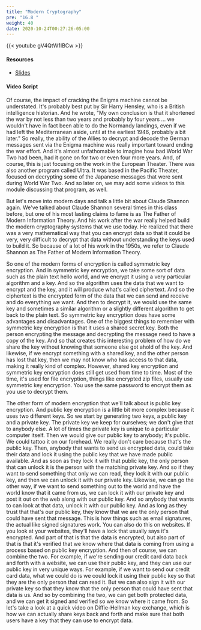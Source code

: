 ```yaml
---
title: "Modern Cryptography"
pre: "16.8 "
weight: 40
date: 2020-10-24T00:27:26-05:00
---
```


{{< youtube gV4QtW1IBCw >}}


#### Resources
* [Slides](slides/22-Cryptography.pdf)

#### Video Script

Of course, the impact of cracking the Enigma machine cannot be understated. It's probably best put by Sir Harry Hensley, who is a British intelligence historian. And he wrote, "My own conclusion is that it shortened the war by not less than two years and probably by four years ... we wouldn't have in fact been able to do the Normandy landings, even if we had left the Mediterranean aside, until at the earliest 1946, probably a bit later." So really, the ability of the Allies to decrypt and decode the German messages sent via the Enigma machine was really important toward ending the war effort. And it's almost unfathomable to imagine how bad World War Two had been, had it gone on for two or even four more years. And, of course, this is just focusing on the work in the European Theater. There was also another program called Ultra. It was based in the Pacific Theater, focused on decrypting some of the Japanese messages that were sent during World War Two. And so later on, we may add some videos to this module discussing that program, as well. 

But let's move into modern days and talk a little bit about Claude Shannon again. We've talked about Claude Shannon several times in this class before, but one of his most lasting claims to fame is as The Father of Modern Information Theory. And his work after the war really helped build the modern cryptography systems that we use today. He realized that there was a very mathematical way that you can encrypt data so that it could be very, very difficult to decrypt that data without understanding the keys used to build it. So because of a lot of his work in the 1950s, we refer to Claude Shannon as The Father of Modern Information Theory. 

So one of the modern forms of encryption is called symmetric key encryption. And in symmetric key encryption, we take some sort of data such as the plain text hello world, and we encrypt it using a very particular algorithm and a key. And so the algorithm uses the data that we want to encrypt and the key, and it will produce what's called ciphertext. And so the ciphertext is the encrypted form of the data that we can send and receive and do everything we want. And then to decrypt it, we would use the same key and sometimes a similar algorithm or a slightly different algorithm to get back to the plain text. So symmetric key encryption does have some advantages and disadvantages. One of the biggest things to remember with symmetric key encryption is that it uses a shared secret key. Both the person encrypting the message and decrypting the message need to have a copy of the key. And so that creates this interesting problem of how do we share the key without knowing that someone else got ahold of the key. And likewise, if we encrypt something with a shared key, and the other person has lost that key, then we may not know who has access to that data, making it really kind of complex. However, shared key encryption and symmetric key encryption does still get used from time to time. Most of the time, it's used for file encryption, things like encrypted zip files, usually use symmetric key encryption. You use the same password to encrypt them as you use to decrypt them. 

The other form of modern encryption that we'll talk about is public key encryption. And public key encryption is a little bit more complex because it uses two different keys. So we start by generating two keys, a public key and a private key. The private key we keep for ourselves; we don't give that to anybody else. A lot of times the private key is unique to a particular computer itself. Then we would give our public key to anybody; it's public. We could tattoo it on our forehead. We really don't care because that's the public key. Then, anybody that wants to send us encrypted data, could take their data and lock it using the public key that we have made public available. And as soon as they lock it with that public key, the only person that can unlock it is the person with the matching private key. And so if they want to send something that only we can read, they lock it with our public key, and then we can unlock it with our private key. Likewise, we can go the other way, if we want to send something out to the world and have the world know that it came from us, we can lock it with our private key and post it out on the web along with our public key. And so anybody that wants to can look at that data, unlock it with our public key. And as long as they trust that that's our public key, they know that we are the only person that could have sent that message. This is how things such as email signatures, the actual like signed signatures work. You can also do this on websites. If you look at your websites, they'll have a lock that usually says it's encrypted. And part of that is that the data is encrypted, but also part of that is that it's verified that we know where that data is coming from using a process based on public key encryption. And then of course, we can combine the two. For example, if we're sending our credit card data back and forth with a website, we can use their public key, and they can use our public key in very unique ways. For example, if we want to send our credit card data, what we could do is we could lock it using their public key so that they are the only person that can read it. But we can also sign it with our private key so that they know that the only person that could have sent that data is us. And so by combining the two, we can get both protected data, and we can get it signed and verified so we know where it came from. So let's take a look at a quick video on Diffie-Hellman key exchange, which is how we can actually share keys back and forth and make sure that both users have a key that they can use to encrypt data.